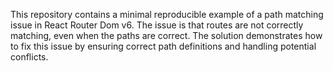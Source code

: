 This repository contains a minimal reproducible example of a path matching issue in React Router Dom v6.  The issue is that routes are not correctly matching, even when the paths are correct. The solution demonstrates how to fix this issue by ensuring correct path definitions and handling potential conflicts.